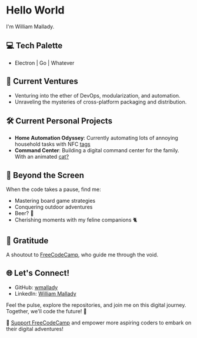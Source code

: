 # Hello World 

I'm William Mallady.

## 💻 Tech Palette
- Electron | Go | Whatever

## 🚀 Current Ventures
- Venturing into the ether of DevOps, modularization, and automation.
- Unraveling the mysteries of cross-platform packaging and distribution.

## 🛠️ Current Personal Projects

- **Home Automation Odyssey**: Currently automating lots of annoying household tasks with NFC [tags](https://github.com/mallady-household)
- **Command Center**: Building a digital command center for the family. With an animated [cat?](https://github.com/mallady-household/command-center) 


## 🧩 Beyond the Screen
When the code takes a pause, find me:
- Mastering board game strategies
- Conquering outdoor adventures
- Beer? 🍻
- Cherishing moments with my feline companions 🐈

## 🌟 Gratitude
A shoutout to [FreeCodeCamp](https://www.freecodecamp.org/), who guide me through the void. 

## 🌐 Let's Connect!
- GitHub: [wmallady](https://github.com/wmallady)
- LinkedIn: [William Mallady](https://linkedin.com/in/wmallady)

Feel the pulse, explore the repositories, and join me on this digital journey. Together, we'll code the future! 🌟

🚀 [Support FreeCodeCamp](https://www.freecodecamp.org/donate) and empower more aspiring coders to embark on their digital adventures!
